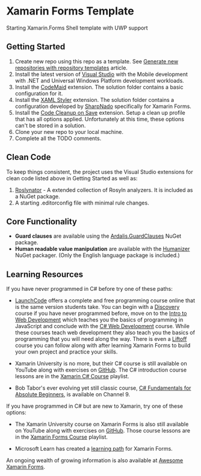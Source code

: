 # Xamarin Forms Template

Starting Xamarin.Forms Shell template with UWP support

## Getting Started

1. Create new repo using this repo as a template. See [Generate new repositories with repository templates](https://github.blog/2019-06-06-generate-new-repositories-with-repository-templates/) article.
1. Install the latest version of [Visual Studio](https://visualstudio.microsoft.com/) with the Mobile development with .NET and Universal Windows Platform development workloads.
1. Install the [CodeMaid](http://www.codemaid.net/) extension. The solution folder contains a basic configuration for it.
1. Install the [XAML Styler](https://github.com/Xavalon/XamlStyler) extension. The solution folder contains a configuration developed by [SharpNado](https://www.sharpnado.com/xamarin-forms-xamlstyler-config/) specifically for Xamarin Forms.
1. Install the [Code Cleanup on Save](https://github.com/madskristensen/CodeCleanupOnSave) extension. Setup a clean up profile that has all options applied. Unfortunately at this time, these options can't be stored in a solution.
1. Clone your new repo to your local machine.
1. Complete all the TODO comments.

## Clean Code

To keep things consistent, the project uses the Visual Studio extensions for clean code listed above in Getting Started as well as:

1. [Roslynator](https://github.com/JosefPihrt/Roslynator) - A extended collection of Rosyln analyzers.  It is included as a NuGet package.
1. A starting .editorconfig file with minimal rule changes.

## Core Functionality

- **Guard clauses** are available using the [Ardalis.GuardClauses](https://github.com/ardalis/guardclauses) NuGet package.
- **Human readable value manipulation** are available with the [Humanizer](https://github.com/Humanizr/Humanizer) NuGet packager.  (Only the English language package is included.)

## Learning Resources

If you have never programmed in C# before try one of these paths:

- [LaunchCode](https://www.launchcode.org/) offers a complete and free programming course online that is the same version students take.
You can begin with a [Discovery](https://stepik.org/course/4261/promo#toc) course if you have never programmed before, 
move on to the [Intro to Web Development](https://education.launchcode.org/intro-to-professional-web-dev/) which teaches you the basics of programming in JavaScript 
and conclude with the [C# Web Development](https://education.launchcode.org/csharp-web-development/) course. 
While these courses teach web development they also teach you the basics of programming that you will need along the way.
There is even a [Liftoff](https://education.launchcode.org/liftoff/) course you can follow along with after learning Xamarin Forms to build your own project and practice your skills.

- Xamarin University is no more, but their C# course is still available on YouTube along with exercises on [GitHub](https://github.com/XamarinUniversity).
The C# introduction course lessons are in the [Xamarin C# Course](https://www.youtube.com/playlist?list=PLq-muhRbo9by_BBIHIsH9wsfwO7tc469x) playlist.

- Bob Tabor's ever evolving yet still classic course, [C# Fundamentals for Absolute Beginners](https://channel9.msdn.com/Series/CSharp-Fundamentals-for-Absolute-Beginners), is available on Channel 9.

If you have programmed in C# but are new to Xamarin, try one of these options:

- The Xamarin University course on Xamarin Forms is also still available on YouTube along with exercises on [GitHub](https://github.com/XamarinUniversity).
Those course lessons are in the [Xamarin Forms Course](https://www.youtube.com/playlist?list=PLq-muhRbo9bwTS9bgshpcs90oGYtzdaeT) playlist.

- Microsoft Learn has created a [learning path](https://docs.microsoft.com/en-us/learn/browse/?expanded=dotnet&products=xamarin&resource_type=learning%20path) for Xamarin Forms.

An ongoing wealth of growing information is also available at [Awesome Xamarin Forms](https://github.com/jsuarezruiz/awesome-xamarin-forms).
